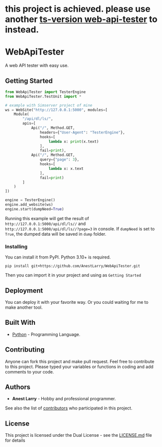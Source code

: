 # this project is achieved. please use another [ts-version web-api-tester](https://github.com/AnestLarry/WebApiTester) to instead.

# WebApiTester

A web API tester with easy use.

## Getting Started

```python
from WebApiTester import TesterEngine
from WebApiTester.TestUnit import *

# example with Simserver project of mine
ws = WebSite("http://127.0.0.1:5000", modules=[
    Module(
        "/api/dl/ls/",
        apis=[
            Api("/", Method.GET,
                headers={"User-Agent": "TesterEngine"},
                hooks=[
                    lambda x: print(x.text)
                ],
                fail=print),
            Api("/", Method.GET,
                query={"page": 3},
                hooks=[
                    lambda x: x.text
                ],
                fail=print)
        ]
    )
])

engine = TesterEngine()
engine.add_website(ws)
engine.start(dumpNeed=True)
```

Running this example will get the result of `http://127.0.0.1:5000/api/dl/ls//` and `http://127.0.0.1:5000/api/dl/ls//?page=3` in console. If `dumpNeed` is set to `True`, the dumped data will be saved in `dump` folder.

### Installing

You can install it from PyPI. Python 3.10+ is required.

```shell
pip install git+https://github.com/AnestLarry/WebApiTester.git
```

Then you can import it in your project and using as `Getting Started`

## Deployment

You can deploy it with your favorite way. Or you could waiting for me to make another tool.

## Built With

- [Python](https://python.org/) - Programming Language.

## Contributing

Anyone can fork this project and make pull request. Feel free to contribute to this project. Please typed your variables or functions in coding and add comments to your code.

## Authors

- **Anest Larry** - Hobby and professional programmer.

See also the list of [contributors](https://github.com/AnestLarry/WebApiTester/contributors) who participated in this project.

## License

This project is licensed under the Dual License - see the [LICENSE.md](LICENSE.md) file for details

